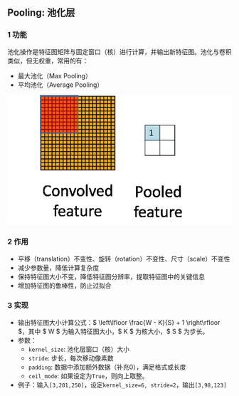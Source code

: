 
## Pooling: 池化层

### 1 功能
池化操作是特征图矩阵与固定窗口（核）进行计算，并输出新特征图。池化与卷积类似，但无权重，常用的有：
- 最大池化（Max Pooling）
- 平均池化（Average Pooling）

![pooling](./asserts/op-pool1.gif)



### 2 作用
- 平移（translation）不变性、旋转（rotation）不变性、尺寸（scale）不变性
- 减少参数量，降低计算复杂度
- 保持特征图大小不变，降低特征图分辨率，提取特征图中的关键信息
- 增加特征图的鲁棒性，防止过拟合

### 3 实现
- 输出特征图大小计算公式：$ \left\lfloor \frac{W - K}{S} + 1 \right\rfloor $，其中 $ W $ 为输入特征图大小，$ K $ 为核大小，$ S $ 为步长。
- 参数：
  - `kernel_size`: 池化层窗口（核）大小
  - `stride`: 步长，每次移动像素数
  - `padding`: 数据中添加额外数据（补充0），满足格式或长度
  - `ceil_mode`: 如果设定为`True`，则向上取整。
- 例子：输入`[3,201,250]`，设定`kernel_size=6, stride=2`，输出`[3,98,123]`


